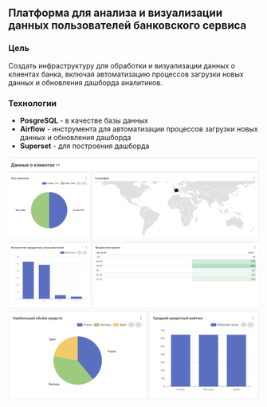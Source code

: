 ## Платформа для анализа и визуализации данных пользователей банковского сервиса

### Цель
Создать инфраструктуру для обработки и визуализации данных о клиентах банка, включая автоматизацию процессов загрузки новых данных и обновления дашборда аналитиков.  

### Технологии
* **PosgreSQL** - в качестве базы данных
* **Airflow** - инструмента для автоматизации процессов загрузки новых данных и обновления дашборда
* **Superset** - для построения дашборда

![Снимок экрана 2024-06-20 в 17.07.27](https://github.com/DarinaSeva/superset_airflow_postgress/raw/main/Снимок%20экрана%202024-06-20%20в%2017.07.27.png)
![Снимок экрана 2024-06-20 в 17.07.41](https://github.com/DarinaSeva/superset_airflow_postgress/raw/main/Снимок%20экрана%202024-06-20%20в%2017.07.41.png)
![Снимок экрана 2024-06-20 в 17.07.53](https://github.com/DarinaSeva/superset_airflow_postgress/raw/main/Снимок%20экрана%202024-06-20%20в%2017.07.53.png)
